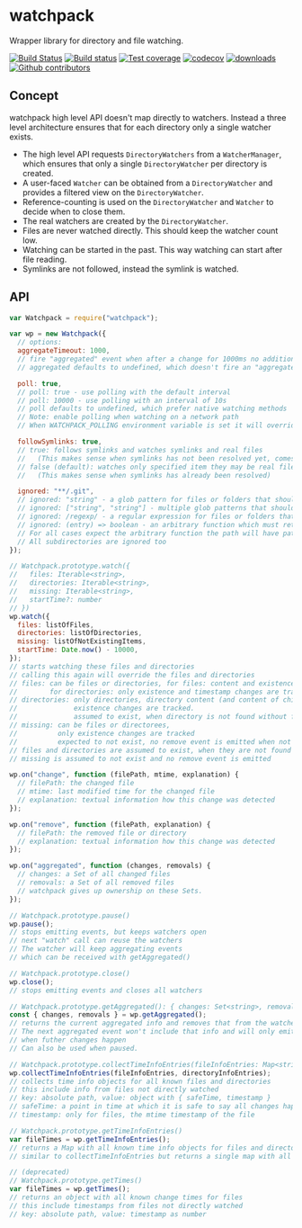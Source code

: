# watchpack

Wrapper library for directory and file watching.

[![Build Status][build-status]][build-status-url]
[![Build status][build-status-veyor]][build-status-veyor-url]
[![Test coverage][coveralls-image]][coveralls-url]
[![codecov][codecov]][codecov-url] [![downloads][downloads]][downloads-url]
[![Github contributors][contributors]][contributors-url]

## Concept

watchpack high level API doesn't map directly to watchers. Instead a three level
architecture ensures that for each directory only a single watcher exists.

- The high level API requests `DirectoryWatchers` from a `WatcherManager`, which
  ensures that only a single `DirectoryWatcher` per directory is created.
- A user-faced `Watcher` can be obtained from a `DirectoryWatcher` and provides
  a filtered view on the `DirectoryWatcher`.
- Reference-counting is used on the `DirectoryWatcher` and `Watcher` to decide
  when to close them.
- The real watchers are created by the `DirectoryWatcher`.
- Files are never watched directly. This should keep the watcher count low.
- Watching can be started in the past. This way watching can start after file
  reading.
- Symlinks are not followed, instead the symlink is watched.

## API

```javascript
var Watchpack = require("watchpack");

var wp = new Watchpack({
  // options:
  aggregateTimeout: 1000,
  // fire "aggregated" event when after a change for 1000ms no additional change occurred
  // aggregated defaults to undefined, which doesn't fire an "aggregated" event

  poll: true,
  // poll: true - use polling with the default interval
  // poll: 10000 - use polling with an interval of 10s
  // poll defaults to undefined, which prefer native watching methods
  // Note: enable polling when watching on a network path
  // When WATCHPACK_POLLING environment variable is set it will override this option

  followSymlinks: true,
  // true: follows symlinks and watches symlinks and real files
  //   (This makes sense when symlinks has not been resolved yet, comes with a performance hit)
  // false (default): watches only specified item they may be real files or symlinks
  //   (This makes sense when symlinks has already been resolved)

  ignored: "**/.git",
  // ignored: "string" - a glob pattern for files or folders that should not be watched
  // ignored: ["string", "string"] - multiple glob patterns that should be ignored
  // ignored: /regexp/ - a regular expression for files or folders that should not be watched
  // ignored: (entry) => boolean - an arbitrary function which must return truthy to ignore an entry
  // For all cases expect the arbitrary function the path will have path separator normalized to '/'.
  // All subdirectories are ignored too
});

// Watchpack.prototype.watch({
//   files: Iterable<string>,
//   directories: Iterable<string>,
//   missing: Iterable<string>,
//   startTime?: number
// })
wp.watch({
  files: listOfFiles,
  directories: listOfDirectories,
  missing: listOfNotExistingItems,
  startTime: Date.now() - 10000,
});
// starts watching these files and directories
// calling this again will override the files and directories
// files: can be files or directories, for files: content and existence changes are tracked
//        for directories: only existence and timestamp changes are tracked
// directories: only directories, directory content (and content of children, ...) and
//              existence changes are tracked.
//              assumed to exist, when directory is not found without further information a remove event is emitted
// missing: can be files or directorees,
//          only existence changes are tracked
//          expected to not exist, no remove event is emitted when not found initially
// files and directories are assumed to exist, when they are not found without further information a remove event is emitted
// missing is assumed to not exist and no remove event is emitted

wp.on("change", function (filePath, mtime, explanation) {
  // filePath: the changed file
  // mtime: last modified time for the changed file
  // explanation: textual information how this change was detected
});

wp.on("remove", function (filePath, explanation) {
  // filePath: the removed file or directory
  // explanation: textual information how this change was detected
});

wp.on("aggregated", function (changes, removals) {
  // changes: a Set of all changed files
  // removals: a Set of all removed files
  // watchpack gives up ownership on these Sets.
});

// Watchpack.prototype.pause()
wp.pause();
// stops emitting events, but keeps watchers open
// next "watch" call can reuse the watchers
// The watcher will keep aggregating events
// which can be received with getAggregated()

// Watchpack.prototype.close()
wp.close();
// stops emitting events and closes all watchers

// Watchpack.prototype.getAggregated(): { changes: Set<string>, removals: Set<string> }
const { changes, removals } = wp.getAggregated();
// returns the current aggregated info and removes that from the watcher
// The next aggregated event won't include that info and will only emitted
// when futher changes happen
// Can also be used when paused.

// Watchpack.prototype.collectTimeInfoEntries(fileInfoEntries: Map<string, Entry>, directoryInfoEntries: Map<string, Entry>)
wp.collectTimeInfoEntries(fileInfoEntries, directoryInfoEntries);
// collects time info objects for all known files and directories
// this include info from files not directly watched
// key: absolute path, value: object with { safeTime, timestamp }
// safeTime: a point in time at which it is safe to say all changes happened before that
// timestamp: only for files, the mtime timestamp of the file

// Watchpack.prototype.getTimeInfoEntries()
var fileTimes = wp.getTimeInfoEntries();
// returns a Map with all known time info objects for files and directories
// similar to collectTimeInfoEntries but returns a single map with all entries

// (deprecated)
// Watchpack.prototype.getTimes()
var fileTimes = wp.getTimes();
// returns an object with all known change times for files
// this include timestamps from files not directly watched
// key: absolute path, value: timestamp as number
```

[build-status]: https://travis-ci.org/webpack/watchpack.svg?branch=main
[build-status-url]: https://travis-ci.org/webpack/watchpack
[build-status-veyor]: https://ci.appveyor.com/api/projects/status/e5u2qvmugtv0r647/branch/main?svg=true
[build-status-veyor-url]: https://ci.appveyor.com/project/sokra/watchpack/branch/main
[coveralls-url]: https://coveralls.io/r/webpack/watchpack/
[coveralls-image]: https://img.shields.io/coveralls/webpack/watchpack.svg
[codecov]: https://codecov.io/gh/webpack/watchpack/branch/main/graph/badge.svg
[codecov-url]: https://codecov.io/gh/webpack/watchpack
[downloads]: https://img.shields.io/npm/dm/watchpack.svg
[downloads-url]: https://www.npmjs.com/package/watchpack
[contributors]: https://img.shields.io/github/contributors/webpack/watchpack.svg
[contributors-url]: https://github.com/webpack/watchpack/graphs/contributors
